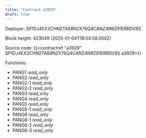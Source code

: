 ```yaml
---
title: "Contract a3929"
draft: true
---
```

Deployer: SP1DJ4EX2CHN2TA68N2X76Q4CANZ4N9Z91ERRDV9S


 



Block height: 423049 (2025-01-04T18:04:58.000Z)

Source code: {{<contractref "a3929" SP1DJ4EX2CHN2TA68N2X76Q4CANZ4N9Z91ERRDV9S a3929>}}

Functions:

* PANG1 _read_only_
* PANG2 _read_only_
* PANG2-1 _read_only_
* PANG2-2 _read_only_
* PANG3 _read_only_
* PANG4 _read_only_
* PANG5 _read_only_
* PANG5-1 _read_only_
* PANG6 _read_only_
* PANG6-1 _read_only_
* PANG6-2 _read_only_
* PANG6-3 _read_only_
